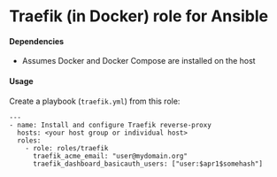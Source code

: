 Traefik (in Docker) role for Ansible
====

#### Dependencies

- Assumes Docker and Docker Compose are installed on the host

#### Usage

Create a playbook (`traefik.yml`) from this role:

```
---
- name: Install and configure Traefik reverse-proxy
  hosts: <your host group or individual host>
  roles:
    - role: roles/traefik
      traefik_acme_email: "user@mydomain.org"
      traefik_dashboard_basicauth_users: ["user:$apr1$somehash"]
```

